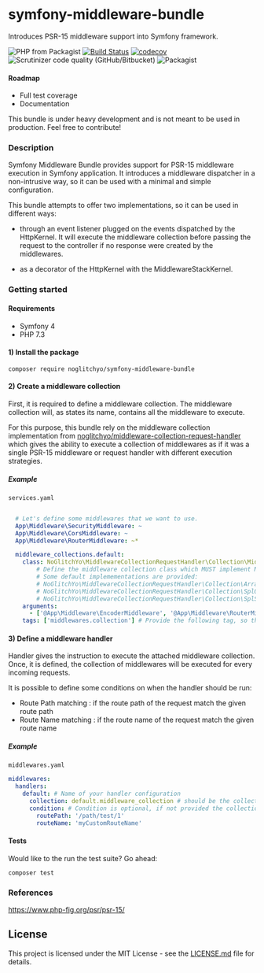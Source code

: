 # symfony-middleware-bundle

Introduces PSR-15 middleware support into Symfony framework.

![PHP from Packagist](https://img.shields.io/packagist/php-v/noglitchyo/symfony-middleware-bundle.svg)
[![Build Status](https://travis-ci.org/noglitchyo/symfony-middleware-bundle.svg?branch=master)](https://travis-ci.org/noglitchyo/symfony-middleware-bundle)
[![codecov](https://codecov.io/gh/noglitchyo/symfony-middleware-bundle/branch/master/graph/badge.svg)](https://codecov.io/gh/noglitchyo/symfony-middleware-bundle)
![Scrutinizer code quality (GitHub/Bitbucket)](https://img.shields.io/scrutinizer/quality/g/noglitchyo/symfony-middleware-bundle.svg)
![Packagist](https://img.shields.io/packagist/l/noglitchyo/symfony-middleware-bundle.svg)

#### Roadmap

- Full test coverage
- Documentation

This bundle is under heavy development and is not meant to be used in production. 
Feel free to contribute!

### Description

Symfony Middleware Bundle provides support for PSR-15 middleware execution in Symfony application. 
It introduces a middleware dispatcher in a non-intrusive way, so it can be used with a minimal and simple configuration.

This bundle attempts to offer two implementations, so it can be used in different ways:

- through an event listener plugged on the events dispatched by the HttpKernel.
It will execute the middleware collection before passing the request to the controller if no response were created by the middlewares.

- as a decorator of the HttpKernel with the MiddlewareStackKernel.

### Getting started

#### Requirements

- Symfony 4
- PHP 7.3

#### 1) Install the package

`composer require noglitchyo/symfony-middleware-bundle`

#### 2) Create a middleware collection

First, it is required to define a middleware collection. The middleware collection will, as states its name, contains all
the middleware to execute.

For this purpose, this bundle rely on the middleware collection implementation from 
[noglitchyo/middleware-collection-request-handler](https://github.com/noglitchyo/middleware-collection-request-handler)
which gives the ability to execute a collection of middlewares as if it was a single PSR-15 middleware or request handler with different execution strategies.

##### Example

`services.yaml`
```yaml 

  # Let's define some middlewares that we want to use.
  App\Middleware\SecurityMiddleware: ~
  App\Middleware\CorsMiddleware: ~
  App\Middleware\RouterMiddleware: ~*

  middleware_collections.default:
    class: NoGlitchYo\MiddlewareCollectionRequestHandler\Collection\MiddlewareCollectionInterface 
        # Define the middleware collection class which MUST implement MiddlewareCollectionInterface.
        # Some default implemementations are provided:
        # NoGlitchYo\MiddlewareCollectionRequestHandler\Collection\ArrayStackMiddlewareCollection
        # NoGlitchYo\MiddlewareCollectionRequestHandler\Collection\SplQueueMiddlewareCollection
        # NoGlitchYo\MiddlewareCollectionRequestHandler\Collection\SplStackMiddlewareCollection
    arguments:
      - ['@App\Middleware\EncoderMiddleware', '@App\Middleware\RouterMiddleware:', '@App\Middleware\EncoderMiddleware']
    tags: ['middlewares.collection'] # Provide the following tag, so the collection can be picked up by the bundle
```

#### 3) Define a middleware handler

Handler gives the instruction to execute the attached middleware collection. 
Once, it is defined, the collection of middlewares will be executed for every incoming requests.

It is possible to define some conditions on when the handler should be run:
- Route Path matching : if the route path of the request match the given route path 
- Route Name matching : if the route name of the request match the given route name

##### Example

`middlewares.yaml`

```yaml
middlewares:
  handlers:
    default: # Name of your handler configuration
      collection: default.middleware_collection # should be the collection class name / service name defined in services.yaml
      condition: # Condition is optional, if not provided the collection will be executed for every requests
        routePath: '/path/test/1'
        routeName: 'myCustomRouteName'
```

#### Tests

Would like to the run the test suite? Go ahead:

`composer test`

### References

https://www.php-fig.org/psr/psr-15/

## License

This project is licensed under the MIT License - see the [LICENSE.md](LICENSE.md) file for details.
